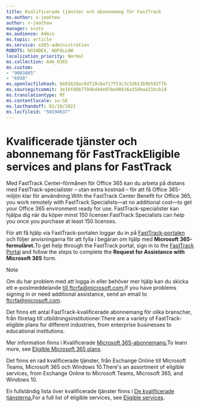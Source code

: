 ```yaml
---
title: Kvalificerade tjänster och abonnemang för FastTrack
ms.author: v-jmathew
author: v-jmathew
manager: scotv
ms.audience: Admin
ms.topic: article
ms.service: o365-administration
ROBOTS: NOINDEX, NOFOLLOW
localization_priority: Normal
ms.collection: Adm_O365
ms.custom:
- "9003885"
- "6938"
ms.openlocfilehash: bb91628ac9df19cbaf17f53c3c5db13b9b592ffb
ms.sourcegitcommit: 3e16fd8b7704bd44e07be90816a350bad21bcb1d
ms.translationtype: MT
ms.contentlocale: sv-SE
ms.lasthandoff: 02/10/2021
ms.locfileid: "50194637"
---
```

# <a name="eligible-services-and-plans-for-fasttrack"></a><span data-ttu-id="7068e-102">Kvalificerade tjänster och abonnemang för FastTrack</span><span class="sxs-lookup"><span data-stu-id="7068e-102">Eligible services and plans for FastTrack</span></span>

<span data-ttu-id="7068e-103">Med FastTrack Center-förmånen för Office 365 kan du arbeta på distans med FastTrack-specialister – utan extra kostnad – för att få Office 365-miljön klar för användning.</span><span class="sxs-lookup"><span data-stu-id="7068e-103">With the FastTrack Center Benefit for Office 365, you work remotely with FastTrack Specialists—at no additional cost—to get your Office 365 environment ready for use.</span></span> <span data-ttu-id="7068e-104">FastTrack-specialister kan hjälpa dig när du köper minst 150 licenser.</span><span class="sxs-lookup"><span data-stu-id="7068e-104">FastTrack Specialists can help you once you purchase at least 150 licenses.</span></span>

<span data-ttu-id="7068e-105">För att få hjälp via FastTrack-portalen loggar du in på [FastTrack-portalen](https://go.microsoft.com/fwlink/?linkid=2125443) och följer anvisningarna för att fylla i begäran om hjälp med **Microsoft 365-formuläret.**</span><span class="sxs-lookup"><span data-stu-id="7068e-105">To get help through the FastTrack portal, sign in to the [FastTrack Portal](https://go.microsoft.com/fwlink/?linkid=2125443) and follow the steps to complete the **Request for Assistance with Microsoft 365** form.</span></span>

> [!NOTE]
> <span data-ttu-id="7068e-106">Om du har problem med att logga in eller behöver mer hjälp kan du skicka ett e-postmeddelande [till ftcrfa@microsoft.com.](mailto:ftcrfa@microsoft.com)</span><span class="sxs-lookup"><span data-stu-id="7068e-106">If you have problems signing in or need additional assistance, send an email to [ftcrfa@microsoft.com](mailto:ftcrfa@microsoft.com).</span></span>

<span data-ttu-id="7068e-107">Det finns ett antal FastTrack-kvalificerade abonnemang för olika branscher, från företag till utbildningsinstitutioner.</span><span class="sxs-lookup"><span data-stu-id="7068e-107">There are a variety of FastTrack-eligible plans for different industries, from enterprise businesses to educational institutions.</span></span>

<span data-ttu-id="7068e-108">Mer information finns i Kvalificerade [Microsoft 365-abonnemang.](https://go.microsoft.com/fwlink/?linkid=2125459)</span><span class="sxs-lookup"><span data-stu-id="7068e-108">To learn more, see [Eligible Microsoft 365 plans](https://go.microsoft.com/fwlink/?linkid=2125459).</span></span>

<span data-ttu-id="7068e-109">Det finns en rad kvalificerade tjänster, från Exchange Online till Microsoft Teams, Microsoft 365 och Windows 10.</span><span class="sxs-lookup"><span data-stu-id="7068e-109">There's an assortment of eligible services, from Exchange Online to Microsoft Teams, Microsoft 365, and Windows 10.</span></span>

<span data-ttu-id="7068e-110">En fullständig lista över kvalificerade tjänster finns i [De kvalificerade tjänsterna.](https://go.microsoft.com/fwlink/?linkid=2125636)</span><span class="sxs-lookup"><span data-stu-id="7068e-110">For a full list of eligible services, see [Eligible services](https://go.microsoft.com/fwlink/?linkid=2125636).</span></span>
